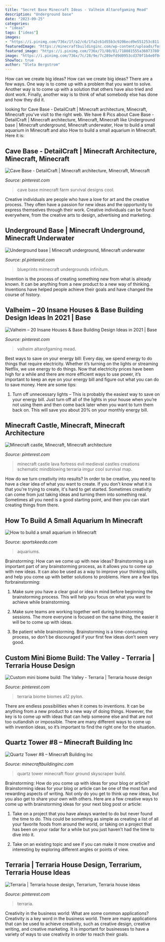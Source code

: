 ```yaml
---
title: "Secret Base Minecraft Ideas - Valheim Altarofgaming Mead"
description: "Underground base"
date: "2023-09-25"
categories:
- "ideas"
tags: ["ideas"]
images:
- "https://i.pinimg.com/736x/1f/a2/c6/1fa2c61d55b3c9206ecd9e551253c811--minecraft-creations-minecraft-ideas.jpg"
featuredImage: "https://minecraftbuildinginc.com/wp-content/uploads/formidable/5/Quartz-Tower-8-skyscraper-Minecraft-build-9.jpg"
featured_image: "https://i.pinimg.com/736x/71/80/81/718081555a36073780f368582cdd5107.jpg"
image: "https://i.pinimg.com/736x/7c/28/9e/7c289efd9d0953cd370f1b4e0f04a325.jpg"
ShowToc: true
author: "Oleta Bergstrom"
---
```



How can we create big ideas?
How can we create big ideas? There are a few ways. One way is to come up with a problem that you want to solve. Another way is to come up with a solution that others have also tried and dont work. Finally, another way is to think of what somebody else has done and how they did it.

	

		
looking for Cave Base - DetailCraft | Minecraft architecture, Minecraft, Minecraft you've visit to the right web. We have 8 Pics about Cave Base - DetailCraft | Minecraft architecture, Minecraft, Minecraft like Underground base | Minecraft underground, Minecraft underwater, How to build a small aquarium in Minecraft and also How to build a small aquarium in Minecraft. Here it is:
		
    
## Cave Base - DetailCraft | Minecraft Architecture, Minecraft, Minecraft

<img loading=lazy src="https://i.pinimg.com/736x/63/9e/dd/639edd21c631fc6c321afd86fa9eac9e.jpg" onerror="this.onerror=null;this.src='https://tse2.mm.bing.net/th?id=OIP.slKPE41mPRxSE6E3BNFoZAHaEK&amp;pid=15.1';" alt="Cave Base - DetailCraft | Minecraft architecture, Minecraft, Minecraft">

_Source: pinterest.com_

>cave base minecraft farm survival designs cool. 

	

Creative individuals are people who have a love for art and the creative process. They often have a passion for new ideas and the opportunity to express themselves through their work. Creative individuals can be found everywhere, from the creative arts to design, advertising and marketing.

    
## Underground Base | Minecraft Underground, Minecraft Underwater

<img loading=lazy src="https://i.pinimg.com/736x/7c/28/9e/7c289efd9d0953cd370f1b4e0f04a325.jpg" onerror="this.onerror=null;this.src='https://tse4.mm.bing.net/th?id=OIP.AmzanApJTPh49tbayOcCRgHaEK&amp;pid=15.1';" alt="Underground base | Minecraft underground, Minecraft underwater">

_Source: pl.pinterest.com_

>blueprints mimecraft undergrounds infinitum. 

	

Invention is the process of creating something new from what is already known. It can be anything from a new product to a new way of thinking. Inventions have helped people achieve their goals and have changed the course of history.

    
## Valheim – 20 Insane Houses &amp; Base Building Design Ideas In 2021 | Base

<img loading=lazy src="https://i.pinimg.com/736x/c2/e5/af/c2e5afb30000a4823adb8d9f49f5894d.jpg" onerror="this.onerror=null;this.src='https://tse3.mm.bing.net/th?id=OIP.lBB4A2Uh-HnE2pwUUfJatgHaEm&amp;pid=15.1';" alt="Valheim – 20 Insane Houses &amp; Base Building Design Ideas in 2021 | Base">

_Source: pinterest.com_

>valheim altarofgaming mead. 

	

Best ways to save on your energy bill:
Every day, we spend energy to do things that require electricity. Whether it’s turning on the lights or streaming Netflix, we use energy to do things. Now that electricity prices have been high for a while and there are more efficient ways to use power, it’s important to keep an eye on your energy bill and figure out what you can do to save money. Here are some tips: 
1. Turn off unnecessary lights – This is probably the easiest way to save on your energy bill. Just turn off all of the lights in your house when you’re not using them and then come back later when you want to turn them back on. This will save you about 20% on your monthly energy bill. 

    
## Minecraft Castle, Minecraft, Minecraft Architecture

<img loading=lazy src="https://i.pinimg.com/736x/1f/a2/c6/1fa2c61d55b3c9206ecd9e551253c811--minecraft-creations-minecraft-ideas.jpg" onerror="this.onerror=null;this.src='https://tse3.mm.bing.net/th?id=OIP.Y6SVP23WzPRPWbMy4PIwxgHaEK&amp;pid=15.1';" alt="Minecraft castle, Minecraft, Minecraft architecture">

_Source: pinterest.com_

>minecraft castle lava fortress evil medieval castles creations schematic mindblowing terraria imgur cool survival map. 

	

How do we turn creativity into results?
In order to be creative, you need to have a clear idea of what you want to create. If you don't know what it is that you're trying to create, it's hard to get started. Sometimes creativity can come from just taking ideas and turning them into something real. Sometimes all you need is a good starting point, and then you can start creating things from there.

    
## How To Build A Small Aquarium In Minecraft

<img loading=lazy src="https://staticg.sportskeeda.com/editor/2021/08/356be-16286461521649-800.jpg" onerror="this.onerror=null;this.src='https://tse3.mm.bing.net/th?id=OIP.qoO4jqupIH0Nn-7zvVkhGQHaEK&amp;pid=15.1';" alt="How to build a small aquarium in Minecraft">

_Source: sportskeeda.com_

>aquariums. 

	

Brainstorming: How can we come up with new ideas?
Brainstorming is an important part of any brainstorming process, as it allows you to come up with new ideas. It can also be used as a way to improve your thinking skills, and help you come up with better solutions to problems. Here are a few tips forbrainstorming:
1. Make sure you have a clear goal or idea in mind before beginning the brainstorming process. This will help you focus on what you want to achieve while brainstorming.

2. Make sure teams are working together well during brainstorming sessions. The more everyone is focused on the same thing, the easier it will be to come up with ideas.

3. Be patient while brainstorming. Brainstorming is a time-consuming process, so don’t be discouraged if your first few ideas don’t seem very good.

    
## Custom Mini Biome Build: The Valley - Terraria | Terraria House Design

<img loading=lazy src="https://i.pinimg.com/736x/71/80/81/718081555a36073780f368582cdd5107.jpg" onerror="this.onerror=null;this.src='https://tse2.mm.bing.net/th?id=OIP.tK0xvDmpjrYa5vOlQnBxfgHaMr&amp;pid=15.1';" alt="Custom mini biome build: The Valley - Terraria | Terraria house design">

_Source: pinterest.com_

>terraria biome biomes a12 pylon. 

	

There are endless possibilities when it comes to inventions. It can be anything from a new product to a new way of doing things. However, the key is to come up with ideas that can help someone else and that are not too outlandish or impossible. There are many different ways to come up with invention ideas, so it’s important to find the right one for the situation.

    
## Quartz Tower #8 – Minecraft Building Inc

<img loading=lazy src="https://minecraftbuildinginc.com/wp-content/uploads/formidable/5/Quartz-Tower-8-skyscraper-Minecraft-build-9.jpg" onerror="this.onerror=null;this.src='https://tse3.mm.bing.net/th?id=OIP.2VOk5lJhhT9GA4HPORJoKwHaD0&amp;pid=15.1';" alt="Quartz Tower #8 – Minecraft Building Inc">

_Source: minecraftbuildinginc.com_

>quartz tower minecraft floor ground skyscraper build. 

	

Brainstorming: How do you come up with ideas for your blog or article?
Brainstorming ideas for your blog or article can be one of the most fun and rewarding aspects of writing. Not only do you get to think up new ideas, but you also get to share your own with others. Here are a few creative ways to come up with brainstorming ideas for your next blog post or article:
1. Take on a project that you have always wanted to do but never found the time to do. This could be something as simple as creating a list of all your favorite foods from around the world, or taking on a project that has been on your radar for a while but you just haven’t had the time to dive into it.

2. Take on an existing topic and see if you can make it more creative and interesting by exploring different angles or points of view.

    
## Terraria | Terraria House Design, Terrarium, Terraria House Ideas

<img loading=lazy src="https://i.pinimg.com/736x/9d/0e/65/9d0e657dc04b70193656bf0eaab66438.jpg" onerror="this.onerror=null;this.src='https://tse1.mm.bing.net/th?id=OIP.lDDMuK_3NMI2WBfPKvC3xAHaEK&amp;pid=15.1';" alt="Terraria | Terraria house design, Terrarium, Terraria house ideas">

_Source: pinterest.com_

>terraria. 

	

Creativity in the business world: What are some common applications?
Creativity is a key word in the business world. There are many applications that can be used to achieve creativity, such as creative design, creative writing, and creative marketing. It is important for businesses to have a variety of ways to use creativity in order to reach their goals.

